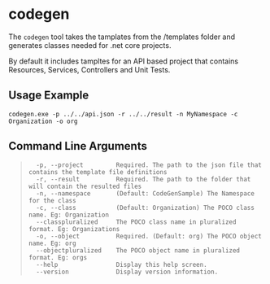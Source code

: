 # codegen
The `codegen` tool takes the tamplates from the /templates folder and generates classes needed for .net core projects.

By default it includes tampltes for an API based project that contains Resources, Services, Controllers and Unit Tests.

## Usage Example
`codegen.exe -p ../../api.json -r ../../result -n MyNamespace -c Organization -o org`

## Command Line Arguments
>       -p, --project         Required. The path to the json file that contains the template file definitions
>       -r, --result          Required. The path to the folder that will contain the resulted files
>       -n, --namespace       (Default: CodeGenSample) The Namespace for the class
>       -c, --class           (Default: Organization) The POCO class name. Eg: Organization
>       --classpluralized     The POCO class name in pluralized format. Eg: Organizations
>       -o, --object          Required. (Default: org) The POCO object name. Eg: org
>       --objectpluralized    The POCO object name in pluralized format. Eg: orgs
>       --help                Display this help screen.
>       --version             Display version information.

